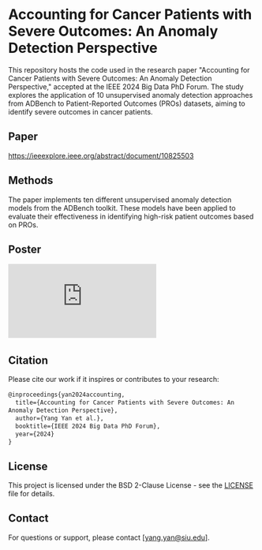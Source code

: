 
# Accounting for Cancer Patients with Severe Outcomes: An Anomaly Detection Perspective

This repository hosts the code used in the research paper "Accounting for Cancer Patients with Severe Outcomes: An Anomaly Detection Perspective," accepted at the IEEE 2024 Big Data PhD Forum. The study explores the application of 10 unsupervised anomaly detection approaches from ADBench to Patient-Reported Outcomes (PROs) datasets, aiming to identify severe outcomes in cancer patients.

## Paper

https://ieeexplore.ieee.org/abstract/document/10825503

## Methods

The paper implements ten different unsupervised anomaly detection models from the ADBench toolkit. These models have been applied to evaluate their effectiveness in identifying high-risk patient outcomes based on PROs.

## Poster

![PDF Version for Poster](https://github.com/YangYan0/AccountingforCancerPatientswithSevereOutcomes-An-AnomalyDetectionPerspective/blob/main/poster.pdf)

## Citation

Please cite our work if it inspires or contributes to your research:

```
@inproceedings{yan2024accounting,
  title={Accounting for Cancer Patients with Severe Outcomes: An Anomaly Detection Perspective},
  author={Yang Yan et al.},
  booktitle={IEEE 2024 Big Data PhD Forum},
  year={2024}
}
```

## License

This project is licensed under the BSD 2-Clause License - see the [LICENSE](LICENSE) file for details.

## Contact

For questions or support, please contact [yang.yan@siu.edu].
